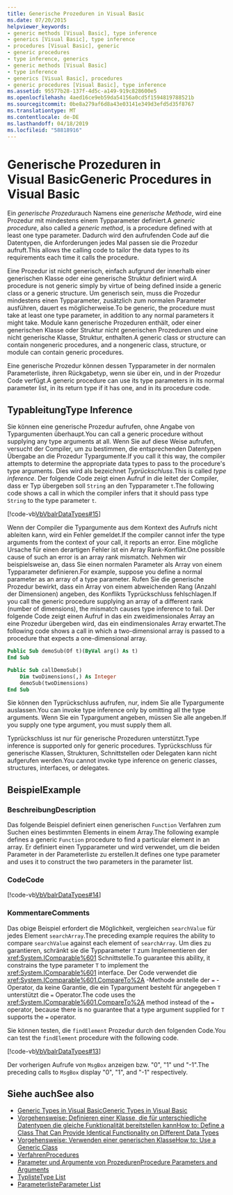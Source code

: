 ```yaml
---
title: Generische Prozeduren in Visual Basic
ms.date: 07/20/2015
helpviewer_keywords:
- generic methods [Visual Basic], type inference
- generics [Visual Basic], type inference
- procedures [Visual Basic], generic
- generic procedures
- type inference, generics
- generic methods [Visual Basic]
- type inference
- generics [Visual Basic], procedures
- generic procedures [Visual Basic], type inference
ms.assetid: 95577b28-137f-4d5c-a149-919c828600e5
ms.openlocfilehash: 4aed16ce9eb59da54156a0cd5f1594819788521b
ms.sourcegitcommit: 0be8a279af6d8a43e03141e349d3efd5d35f8767
ms.translationtype: MT
ms.contentlocale: de-DE
ms.lasthandoff: 04/18/2019
ms.locfileid: "58818916"
---
```

# <a name="generic-procedures-in-visual-basic"></a><span data-ttu-id="8d47f-102">Generische Prozeduren in Visual Basic</span><span class="sxs-lookup"><span data-stu-id="8d47f-102">Generic Procedures in Visual Basic</span></span>
<span data-ttu-id="8d47f-103">Ein *generische Prozedur*auch Namens eine *generische Methode*, wird eine Prozedur mit mindestens einem Typparameter definiert.</span><span class="sxs-lookup"><span data-stu-id="8d47f-103">A *generic procedure*, also called a *generic method*, is a procedure defined with at least one type parameter.</span></span> <span data-ttu-id="8d47f-104">Dadurch wird den aufrufenden Code auf die Datentypen, die Anforderungen jedes Mal passen sie die Prozedur aufruft.</span><span class="sxs-lookup"><span data-stu-id="8d47f-104">This allows the calling code to tailor the data types to its requirements each time it calls the procedure.</span></span>  
  
 <span data-ttu-id="8d47f-105">Eine Prozedur ist nicht generisch, einfach aufgrund der innerhalb einer generischen Klasse oder eine generische Struktur definiert wird.</span><span class="sxs-lookup"><span data-stu-id="8d47f-105">A procedure is not generic simply by virtue of being defined inside a generic class or a generic structure.</span></span> <span data-ttu-id="8d47f-106">Um generisch sein, muss die Prozedur mindestens einen Typparameter, zusätzlich zum normalen Parameter ausführen, dauert es möglicherweise.</span><span class="sxs-lookup"><span data-stu-id="8d47f-106">To be generic, the procedure must take at least one type parameter, in addition to any normal parameters it might take.</span></span> <span data-ttu-id="8d47f-107">Module kann generische Prozeduren enthält, oder einer generischen Klasse oder Struktur nicht generischen Prozeduren und eine nicht generische Klasse, Struktur, enthalten.</span><span class="sxs-lookup"><span data-stu-id="8d47f-107">A generic class or structure can contain nongeneric procedures, and a nongeneric class, structure, or module can contain generic procedures.</span></span>  
  
 <span data-ttu-id="8d47f-108">Eine generische Prozedur können dessen Typparameter in der normalen Parameterliste, ihren Rückgabetyp, wenn sie über ein, und in der Prozedur Code verfügt.</span><span class="sxs-lookup"><span data-stu-id="8d47f-108">A generic procedure can use its type parameters in its normal parameter list, in its return type if it has one, and in its procedure code.</span></span>  
  
## <a name="type-inference"></a><span data-ttu-id="8d47f-109">Typableitung</span><span class="sxs-lookup"><span data-stu-id="8d47f-109">Type Inference</span></span>  
 <span data-ttu-id="8d47f-110">Sie können eine generische Prozedur aufrufen, ohne Angabe von Typargumenten überhaupt.</span><span class="sxs-lookup"><span data-stu-id="8d47f-110">You can call a generic procedure without supplying any type arguments at all.</span></span> <span data-ttu-id="8d47f-111">Wenn Sie auf diese Weise aufrufen, versucht der Compiler, um zu bestimmen, die entsprechenden Datentypen Übergabe an die Prozedur Typargumente.</span><span class="sxs-lookup"><span data-stu-id="8d47f-111">If you call it this way, the compiler attempts to determine the appropriate data types to pass to the procedure's type arguments.</span></span> <span data-ttu-id="8d47f-112">Dies wird als bezeichnet *Typrückschluss*.</span><span class="sxs-lookup"><span data-stu-id="8d47f-112">This is called *type inference*.</span></span> <span data-ttu-id="8d47f-113">Der folgende Code zeigt einen Aufruf in die leitet der Compiler, dass er Typ übergeben soll `String` an den Typparameter `t`.</span><span class="sxs-lookup"><span data-stu-id="8d47f-113">The following code shows a call in which the compiler infers that it should pass type `String` to the type parameter `t`.</span></span>  
  
 [!code-vb[VbVbalrDataTypes#15](~/samples/snippets/visualbasic/VS_Snippets_VBCSharp/VbVbalrDataTypes/VB/Class1.vb#15)]  
  
 <span data-ttu-id="8d47f-114">Wenn der Compiler die Typargumente aus dem Kontext des Aufrufs nicht ableiten kann, wird ein Fehler gemeldet.</span><span class="sxs-lookup"><span data-stu-id="8d47f-114">If the compiler cannot infer the type arguments from the context of your call, it reports an error.</span></span> <span data-ttu-id="8d47f-115">Eine mögliche Ursache für einen derartigen Fehler ist ein Array Rank-Konflikt.</span><span class="sxs-lookup"><span data-stu-id="8d47f-115">One possible cause of such an error is an array rank mismatch.</span></span> <span data-ttu-id="8d47f-116">Nehmen wir beispielsweise an, dass Sie einen normalen Parameter als Array von einem Typparameter definieren.</span><span class="sxs-lookup"><span data-stu-id="8d47f-116">For example, suppose you define a normal parameter as an array of a type parameter.</span></span> <span data-ttu-id="8d47f-117">Rufen Sie die generische Prozedur bewirkt, dass ein Array von einem abweichenden Rang (Anzahl der Dimensionen) angeben, des Konflikts Typrückschluss fehlschlagen.</span><span class="sxs-lookup"><span data-stu-id="8d47f-117">If you call the generic procedure supplying an array of a different rank (number of dimensions), the mismatch causes type inference to fail.</span></span> <span data-ttu-id="8d47f-118">Der folgende Code zeigt einen Aufruf in das ein zweidimensionales Array an eine Prozedur übergeben wird, das ein eindimensionales Array erwartet.</span><span class="sxs-lookup"><span data-stu-id="8d47f-118">The following code shows a call in which a two-dimensional array is passed to a procedure that expects a one-dimensional array.</span></span>  
  
```vb  
Public Sub demoSub(Of t)(ByVal arg() As t)
End Sub

Public Sub callDemoSub()
    Dim twoDimensions(,) As Integer
    demoSub(twoDimensions)
End Sub
```
  
 <span data-ttu-id="8d47f-119">Sie können den Typrückschluss aufrufen, nur, indem Sie alle Typargumente auslassen.</span><span class="sxs-lookup"><span data-stu-id="8d47f-119">You can invoke type inference only by omitting all the type arguments.</span></span> <span data-ttu-id="8d47f-120">Wenn Sie ein Typargument angeben, müssen Sie alle angeben.</span><span class="sxs-lookup"><span data-stu-id="8d47f-120">If you supply one type argument, you must supply them all.</span></span>  
  
 <span data-ttu-id="8d47f-121">Typrückschluss ist nur für generische Prozeduren unterstützt.</span><span class="sxs-lookup"><span data-stu-id="8d47f-121">Type inference is supported only for generic procedures.</span></span> <span data-ttu-id="8d47f-122">Typrückschluss für generische Klassen, Strukturen, Schnittstellen oder Delegaten kann nicht aufgerufen werden.</span><span class="sxs-lookup"><span data-stu-id="8d47f-122">You cannot invoke type inference on generic classes, structures, interfaces, or delegates.</span></span>  
  
## <a name="example"></a><span data-ttu-id="8d47f-123">Beispiel</span><span class="sxs-lookup"><span data-stu-id="8d47f-123">Example</span></span>  
  
### <a name="description"></a><span data-ttu-id="8d47f-124">Beschreibung</span><span class="sxs-lookup"><span data-stu-id="8d47f-124">Description</span></span>  
 <span data-ttu-id="8d47f-125">Das folgende Beispiel definiert einen generischen `Function` Verfahren zum Suchen eines bestimmten Elements in einem Array.</span><span class="sxs-lookup"><span data-stu-id="8d47f-125">The following example defines a generic `Function` procedure to find a particular element in an array.</span></span> <span data-ttu-id="8d47f-126">Er definiert einen Typparameter und wird verwendet, um die beiden Parameter in der Parameterliste zu erstellen.</span><span class="sxs-lookup"><span data-stu-id="8d47f-126">It defines one type parameter and uses it to construct the two parameters in the parameter list.</span></span>  
  
### <a name="code"></a><span data-ttu-id="8d47f-127">Code</span><span class="sxs-lookup"><span data-stu-id="8d47f-127">Code</span></span>  
 [!code-vb[VbVbalrDataTypes#14](~/samples/snippets/visualbasic/VS_Snippets_VBCSharp/VbVbalrDataTypes/VB/Class1.vb#14)]  
  
### <a name="comments"></a><span data-ttu-id="8d47f-128">Kommentare</span><span class="sxs-lookup"><span data-stu-id="8d47f-128">Comments</span></span>  
 <span data-ttu-id="8d47f-129">Das obige Beispiel erfordert die Möglichkeit, vergleichen `searchValue` für jedes Element `searchArray`.</span><span class="sxs-lookup"><span data-stu-id="8d47f-129">The preceding example requires the ability to compare `searchValue` against each element of `searchArray`.</span></span> <span data-ttu-id="8d47f-130">Um dies zu garantieren, schränkt sie die Typparameter `T` zum Implementieren der <xref:System.IComparable%601> Schnittstelle.</span><span class="sxs-lookup"><span data-stu-id="8d47f-130">To guarantee this ability, it constrains the type parameter `T` to implement the <xref:System.IComparable%601> interface.</span></span> <span data-ttu-id="8d47f-131">Der Code verwendet die <xref:System.IComparable%601.CompareTo%2A> -Methode anstelle der `=` -Operator, da keine Garantie, die ein Typargument besteht für angegeben `T` unterstützt die `=` Operator.</span><span class="sxs-lookup"><span data-stu-id="8d47f-131">The code uses the <xref:System.IComparable%601.CompareTo%2A> method instead of the `=` operator, because there is no guarantee that a type argument supplied for `T` supports the `=` operator.</span></span>  
  
 <span data-ttu-id="8d47f-132">Sie können testen, die `findElement` Prozedur durch den folgenden Code.</span><span class="sxs-lookup"><span data-stu-id="8d47f-132">You can test the `findElement` procedure with the following code.</span></span>  
  
 [!code-vb[VbVbalrDataTypes#13](~/samples/snippets/visualbasic/VS_Snippets_VBCSharp/VbVbalrDataTypes/VB/Class1.vb#13)]  
  
 <span data-ttu-id="8d47f-133">Der vorherigen Aufrufe von `MsgBox` anzeigen bzw. "0", "1" und "-1".</span><span class="sxs-lookup"><span data-stu-id="8d47f-133">The preceding calls to `MsgBox` display "0", "1", and "-1" respectively.</span></span>  
  
## <a name="see-also"></a><span data-ttu-id="8d47f-134">Siehe auch</span><span class="sxs-lookup"><span data-stu-id="8d47f-134">See also</span></span>

- [<span data-ttu-id="8d47f-135">Generic Types in Visual Basic</span><span class="sxs-lookup"><span data-stu-id="8d47f-135">Generic Types in Visual Basic</span></span>](../../../../visual-basic/programming-guide/language-features/data-types/generic-types.md)
- [<span data-ttu-id="8d47f-136">Vorgehensweise: Definieren einer Klasse, die für unterschiedliche Datentypen die gleiche Funktionalität bereitstellen kann</span><span class="sxs-lookup"><span data-stu-id="8d47f-136">How to: Define a Class That Can Provide Identical Functionality on Different Data Types</span></span>](../../../../visual-basic/programming-guide/language-features/data-types/how-to-define-a-class-that-can-provide-identical-functionality.md)
- [<span data-ttu-id="8d47f-137">Vorgehensweise: Verwenden einer generischen Klasse</span><span class="sxs-lookup"><span data-stu-id="8d47f-137">How to: Use a Generic Class</span></span>](../../../../visual-basic/programming-guide/language-features/data-types/how-to-use-a-generic-class.md)
- [<span data-ttu-id="8d47f-138">Verfahren</span><span class="sxs-lookup"><span data-stu-id="8d47f-138">Procedures</span></span>](../../../../visual-basic/programming-guide/language-features/procedures/index.md)
- [<span data-ttu-id="8d47f-139">Parameter und Argumente von Prozeduren</span><span class="sxs-lookup"><span data-stu-id="8d47f-139">Procedure Parameters and Arguments</span></span>](../../../../visual-basic/programming-guide/language-features/procedures/procedure-parameters-and-arguments.md)
- [<span data-ttu-id="8d47f-140">Typliste</span><span class="sxs-lookup"><span data-stu-id="8d47f-140">Type List</span></span>](../../../../visual-basic/language-reference/statements/type-list.md)
- [<span data-ttu-id="8d47f-141">Parameterliste</span><span class="sxs-lookup"><span data-stu-id="8d47f-141">Parameter List</span></span>](../../../../visual-basic/language-reference/statements/parameter-list.md)
